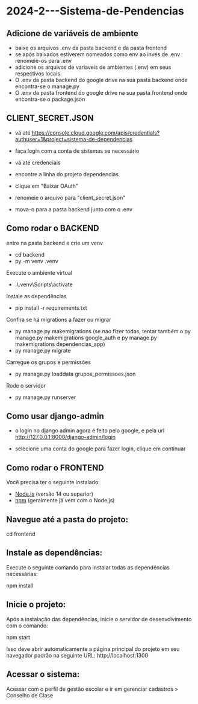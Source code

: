 # 2024-2---Sistema-de-Pendencias

## Adicione de variáveis de ambiente
- baixe os arquivos .env da pasta backend e da pasta frontend
- se após baixados estiverem nomeados como env ao invés de .env renomeie-os para .env
- adicione os arquivos de variaveis de ambientes (.env) em seus respectivos locais
- O .env da pasta backend do google drive na sua pasta backend onde encontra-se o manage.py
- O .env da pasta frontend do google drive na sua pasta frontend onde encontra-se o package.json

## CLIENT_SECRET.JSON

- vá até https://console.cloud.google.com/apis/credentials?authuser=1&project=sistema-de-dependencias

- faça login com a conta de sistemas se necessário

- vá até credenciais

- encontre a linha do projeto dependencias

- clique em "Baixar OAuth"

- renomeie o arquivo para "client_secret.json"

- mova-o para a pasta backend junto com o .env

## Como rodar o BACKEND

entre na pasta backend e crie um venv

- cd backend
- py -m venv .venv

Execute o ambiente virtual

- .\\.venv\Scripts\activate

Instale as dependências

- pip install -r requirements.txt

Confira se há migrations a fazer ou migrar

- py manage.py makemigrations (se nao fizer todas, tentar também o py manage.py makemigrations google_auth e py manage.py makemigrations dependencias_app)
- py manage.py migrate

Carregue os grupos e permissões

- py manage.py loaddata grupos_permissoes.json

Rode o servidor

- py manage.py runserver

## Como usar django-admin

- o login no django admin agora é feito pelo google, e pela url http://127.0.0.1:8000/django-admin/login

- selecione uma conta do google para fazer login, clique em continuar

## Como rodar o FRONTEND

Você precisa ter o seguinte instalado:

- [Node.js](https://nodejs.org/) (versão 14 ou superior)
- [npm](https://www.npmjs.com/) (geralmente já vem com o Node.js)

## Navegue até a pasta do projeto:

cd frontend

## Instale as dependências:

Execute o seguinte comando para instalar todas as dependências necessárias:

npm install

## Inicie o projeto:

Após a instalação das dependências, inicie o servidor de desenvolvimento com o comando:

npm start

Isso deve abrir automaticamente a página principal do projeto em seu navegador padrão na seguinte URL: http://localhost:1300

## Acessar o sistema:

Acessar com o perfil de gestão escolar e ir em gerenciar cadastros > Conselho de Clase